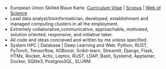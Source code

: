 - European Union Skilled Blaue Karte. [Curriculum Vitae](https://drive.google.com/file/d/1Pg13hLKBHbS2ji1NkIIHZsIkjs9WLtY1/view?usp=sharing) | [Scopus](https://www.scopus.com/authid/detail.uri?authorId=36633064300) | [Web of Science](https://www.webofscience.com/wos/author/record/1149035) 
- Lead data analyst/bioinformatician, developed, establishment and managed computing clusters in	all the employment. 
- Extremely collaborative,communicative, approachable, motivated, solution oriented, responsive, and initiative taker.
- All code and ideas concieved and written by me unless specified.
- System HPC | Database | Deep Learning and Web: Python, RUST, PyTorch, Tensorflow, XGBoost, Scikit-learn, Streamlit, Django, Flask, HTMx, Rocket, Actix, Leptos, RUST, LDAP, Bash, Systemd, Apptainer, Docker, SQlite3, PostgresSQL, SLURM.


